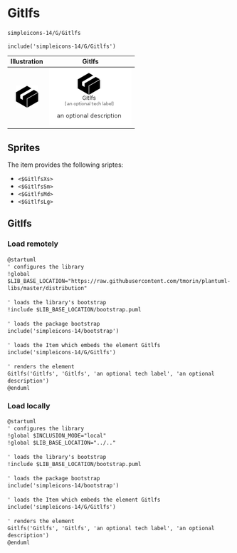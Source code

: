 # Gitlfs


```text
simpleicons-14/G/Gitlfs
```

```text
include('simpleicons-14/G/Gitlfs')
```



| Illustration | Gitlfs |
| :---: | :---: |
| ![illustration for Illustration](../../simpleicons-14/G/Gitlfs.png) | ![illustration for Gitlfs](../../simpleicons-14/G/Gitlfs.Local.png) |



## Sprites
The item provides the following sriptes:

- `<$GitlfsXs>`
- `<$GitlfsSm>`
- `<$GitlfsMd>`
- `<$GitlfsLg>`





## Gitlfs

### Load remotely
```plantuml
@startuml
' configures the library
!global $LIB_BASE_LOCATION="https://raw.githubusercontent.com/tmorin/plantuml-libs/master/distribution"

' loads the library's bootstrap
!include $LIB_BASE_LOCATION/bootstrap.puml

' loads the package bootstrap
include('simpleicons-14/bootstrap')

' loads the Item which embeds the element Gitlfs
include('simpleicons-14/G/Gitlfs')

' renders the element
Gitlfs('Gitlfs', 'Gitlfs', 'an optional tech label', 'an optional description')
@enduml
```

### Load locally
```plantuml
@startuml
' configures the library
!global $INCLUSION_MODE="local"
!global $LIB_BASE_LOCATION="../.."

' loads the library's bootstrap
!include $LIB_BASE_LOCATION/bootstrap.puml

' loads the package bootstrap
include('simpleicons-14/bootstrap')

' loads the Item which embeds the element Gitlfs
include('simpleicons-14/G/Gitlfs')

' renders the element
Gitlfs('Gitlfs', 'Gitlfs', 'an optional tech label', 'an optional description')
@enduml
```

